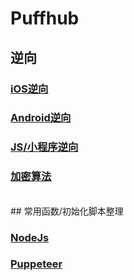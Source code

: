 # Puffhub


##  逆向

### [iOS逆向](Crack/iOS-Crack/index.md)

### [Android逆向](Crack/Android-Crack/index.md)

### [JS/小程序逆向](Crack/MiniProgram-JS/index.md)

### [加密算法]()

<!-----
## 自动化

### [puppeteer](Automatic/puppeteer.js)-->


<br /> 
## 常用函数/初始化脚本整理

### [NodeJs](Syntax/NodeJs.md)

### [Puppeteer](Syntax/Puppeteer.md)